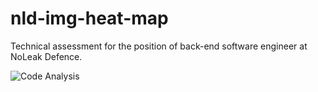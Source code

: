 # nld-img-heat-map

Technical assessment for the position of back-end software engineer at NoLeak Defence.

![Code Analysis](https://github.com/lwglg/nld-img-heat-map/actions/workflows/ci.yml/badge.svg)
